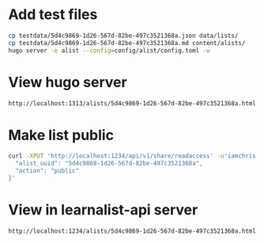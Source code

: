 # Add test files
```sh
cp testdata/5d4c9869-1d26-567d-82be-497c3521368a.json data/lists/
cp testdata/5d4c9869-1d26-567d-82be-497c3521368a.md content/alists/
hugo server -e alist --config=config/alist/config.toml -w
```

# View hugo server
```sh
http://localhost:1313/alists/5d4c9869-1d26-567d-82be-497c3521368a.html
```

# Make list public
```sh
curl -XPUT 'http://localhost:1234/api/v1/share/readaccess' -u'iamchris:test123' -d '{
  "alist_uuid": "5d4c9869-1d26-567d-82be-497c3521368a",
  "action": "public"
}'
```

# View in learnalist-api server
```sh
http://localhost:1234/alists/5d4c9869-1d26-567d-82be-497c3521368a.html
```

